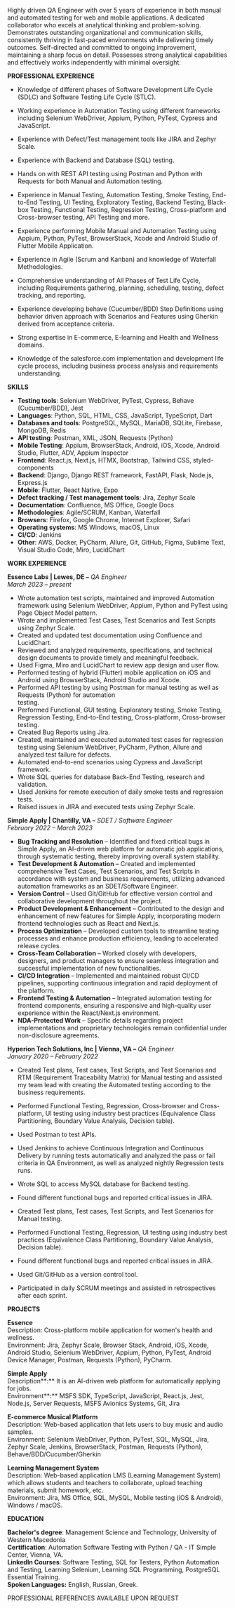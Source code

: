 Highly driven QA Engineer with over 5 years of experience in both manual and automated testing for web and mobile applications. A dedicated collaborator who excels at analytical thinking and problem-solving. Demonstrates outstanding organizational and communication skills, consistently thriving in fast-paced environments while delivering timely outcomes. Self-directed and committed to ongoing improvement, maintaining a sharp focus on detail. Possesses strong analytical capabilities and effectively works independently with minimal oversight.

**PROFESSIONAL EXPERIENCE**

* Knowledge of different phases of Software Development Life Cycle (SDLC) and Software Testing Life Cycle (STLC).

* Working experience in Automation Testing using different frameworks including Selenium WebDriver, Appium, Python, PyTest, Cypress and JavaScript.  
* Experience with Defect/Test management tools like JIRA and Zephyr Scale.  
* Experience with Backend and Database (SQL) testing.  
* Hands on with REST API testing using Postman and Python with Requests for both Manual and Automation testing.  

* Experience in Manual Testing, Automation Testing, Smoke Testing, End-to-End Testing, UI Testing, Exploratory Testing, Backend Testing, Black-box Testing, Functional Testing, Regression Testing, Cross-platform and Cross-browser testing, API Testing and more.

* Experience performing Mobile Manual and Automation Testing using Appium, Python, PyTest, BrowserStack, Xcode and Android Studio of Flutter Mobile Application.

* Experience in Agile (Scrum and Kanban) and knowledge of Waterfall Methodologies.

* Comprehensive understanding of All Phases of Test Life Cycle, including Requirements gathering, planning, scheduling, testing, defect tracking, and reporting. 

* Experience developing behave (Cucumber/BDD) Step Definitions using behavior driven approach with Scenarios and Features using Gherkin derived from acceptance criteria.  
* Strong expertise in E-commerce, E-learning and Health and Wellness domains.

* Knowledge of the salesforce.com implementation and development life cycle process, including business process analysis and requirements understanding.    

**SKILLS**

* **Testing tools**: Selenium WebDriver, PyTest, Cypress, Behave (Cucumber/BDD), Jest  
* **Languages**: Python, SQL, HTML, CSS, JavaScript, TypeScript, Dart  
* **Databases and tools**: PostgreSQL, MySQL, MariaDB, SQLite, Firebase, MongoDB, Redis  
* **API testing**: Postman, XML, JSON, Requests (Python)  
* **Mobile Testing**: Appium, BrowserStack, Android, iOS, Xcode, Android Studio, Flutter, ADV, Appium Inspector  
* **Frontend**: React.js, Next.js, HTMX, Bootstrap, Tailwind CSS, styled-components  
* **Backend**: Django, Django REST framework, FastAPI, Flask, Node.js, Express.js  
* **Mobile**: Flutter, React Native, Expo  
* **Defect tracking / Test management tools**: Jira, Zephyr Scale  
* **Documentation**: Confluence, MS Office, Google Docs  
* **Methodologies**: Agile/SCRUM, Kanban, Waterfall  
* **Browsers**: Firefox, Google Chrome, Internet Explorer, Safari  
* **Operating systems**: MS Windows, macOS, Linux  
* **CI/CD**: Jenkins  
* **Other**: AWS, Docker, PyCharm, Allure, Git, GitHub, Figma, Sublime Text, Visual Studio Code, Miro, LucidChart

**WORK EXPERIENCE**

**Essence Labs | Lewes, DE –** *QA Engineer*	                                                                                              
*March 2023 – present*

* Wrote automation test scripts, maintained and improved Automation framework using Selenium WebDriver, Appium, Python and PyTest using Page Object Model pattern.  
* Wrote and implemented Test Cases, Test Scenarios and Test Scripts using Zephyr Scale.  
* Created and updated test documentation using Confluence and LucidChart.   
* Reviewed and analyzed requirements, specifications, and technical design documents to provide timely and meaningful feedback.  
* Used Figma, Miro and LucidChart to review app design and user flow.  
* Performed testing of hybrid (Flutter) mobile application on iOS and Android using BrowserStack, Android Studio and Xcode.  
* Performed API testing by using Postman for manual testing as well as Requests (Python) for automation  
  testing.  
* Performed Functional, GUI testing, Exploratory testing, Smoke Testing, Regression Testing, End-to-End testing, Cross-platform, Cross-browser testing.   
* Created Bug Reports using Jira.  
* Created, maintained and executed automated test cases for regression testing using Selenium WebDriver, PyCharm, Python, Allure and analyzed test failure for defects.  
* Automated end-to-end scenarios using Cypress and JavaScript framework.  
* Wrote SQL queries for database Back-End Testing, research and validation.  
* Used Jenkins for remote execution of daily smoke tests and regression tests.  
* Raised issues in JIRA and executed tests using Zephyr Scale.

**Simple Apply | Chantilly, VA –** *SDET / Software Engineer*	                                                                                              
*February 2022 – March 2023*

* **Bug Tracking and Resolution** – Identified and fixed critical bugs in Simple Apply, an AI-driven web platform for automatic job applications, through systematic testing, thereby improving overall system stability.  
* **Test Development & Automation** – Created and implemented comprehensive Test Cases, Test Scenarios, and Test Scripts in accordance with system and business requirements, utilizing advanced automation frameworks as an SDET/Software Engineer.  
* **Version Control** – Used Git/GitHub for effective version control and collaborative development throughout the project.  
* **Product Development & Enhancement** – Contributed to the design and enhancement of new features for Simple Apply, incorporating modern frontend technologies such as React and Next.js.  
* **Process Optimization** – Developed custom tools to streamline testing processes and enhance production efficiency, leading to accelerated release cycles.  
* **Cross-Team Collaboration** – Worked closely with developers, designers, and product managers to ensure seamless integration and successful implementation of new functionalities.  
* **CI/CD Integration** – Implemented and maintained robust CI/CD pipelines, supporting continuous integration and rapid deployment of the platform.  
* **Frontend Testing & Automation** – Integrated automation testing for frontend components, ensuring a responsive and high-quality user experience within the React/Next.js environment.  
* **NDA-Protected Work** – Specific details regarding project implementations and proprietary technologies remain confidential under non-disclosure agreements.

**Hyperion Tech Solutions, Inc | Vienna, VA –** *QA Engineer*                                                                                             
*January 2020 – February 2022*

* Created Test plans, Test cases, Test Scripts, and Test Scenarios and RTM (Requirement Traceability Matrix) for Manual testing and assisted my team lead with creating the Automated testing according to the business requirements.

* Performed Functional Testing, Regression, Cross-browser and Cross-platform, UI testing using industry best practices (Equivalence Class Partitioning, Boundary Value Analysis, Decision table).

* Used Postman to test APIs.

* Used Jenkins to achieve Continuous Integration and Continuous Delivery by running tests automatically and analyzed the pass or fail criteria in QA Environment, as well as analyzed nightly Regression tests runs.

* Wrote SQL to access MySQL database for Backend testing.

* Found different functional bugs and reported critical issues in JIRA.

* Created Test plans, Test cases, Test Scripts, and Test Scenarios for Manual testing.

* Performed Functional Testing, Regression, UI testing using industry best practices (Equivalence Class Partitioning, Boundary Value Analysis, Decision table).

* Found different functional bugs and reported critical issues in JIRA.

* Used Git/GitHub as a version control tool.

* Participated in daily SCRUM meetings and assisted in retrospectives after each sprint.

**PROJECTS**

**Essence**  
Description: Cross-platform mobile application for women's health and wellness.  
Environment: Jira, Zephyr Scale, Browser Stack, Android, iOS, Xcode, Android Studio, Selenium WebDriver, Appium, Python, PyTest, Android Device Manager, Postman, Requests (Python), PyCharm.

**Simple Apply**  
Description**:** It is an AI-driven web platform for automatically applying for jobs.  
Environment**:** MSFS SDK, TypeScript, JavaScript, React.js, Jest, Node.js, Server Requests, MSFS Avionics Systems, Git, Jira

**E-commerce Musical Platform**  
Description: Web-based application that lets users to buy music and audio samples.  
Environment: Selenium WebDriver, Python, PyTest, SQL, MySQL, Jira, Zephyr Scale, Jenkins, BrowserStack, Postman, Requests (Python), Behave/BDD/Cucumber/Gherkin

**Learning Management System**  
Description: Web-based application LMS (Learning Management System) which allows students and teachers to collaborate, upload teaching materials, submit homework, etc.   
Environment: Jira, MS Office, SQL, MySQL, Mobile testing (iOS & Android), Windows / macOS.

**EDUCATION**

**Bachelor's degree**: Management Science and Technology, University of Western Macedonia  
**Certification**: Automation Software Testing with Python / QA \- IT Simple Center, Vienna, VA.   
**LinkedIn Courses**: Software Testing, SQL for Testers, Python Automation and Testing, Learning Selenium, Learning SQL Programming, PostgreSQL Essential Training.    
**Spoken Languages:** English, Russian, Greek.

PROFESSIONAL REFERENCES AVAILABLE UPON REQUEST    
